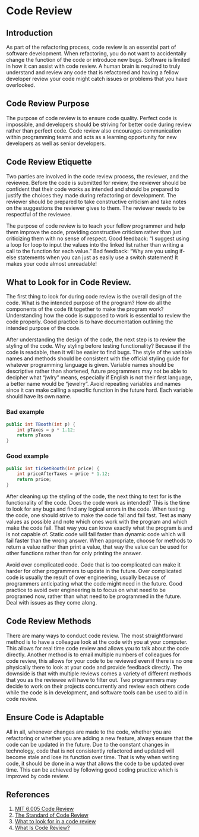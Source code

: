 # Code Review

## Introduction
As part of the refactoring process, code review is an essential part of software
development. When refactoring, you do not want to accidentally change the function of
the code or introduce new bugs. Software is limited in how it can assist with code
review. A human brain is required to truly understand and review any code that is
refactored and having a fellow developer review your code might catch issues or
problems that you have overlooked.

## Code Review Purpose
The purpose of code review is to ensure code quality. Perfect code is impossible, and
developers should be striving for better code during review rather than perfect code. Code
review also encourages communication within programming teams and acts as a
learning opportunity for new developers as well as senior developers.

## Code Review Etiquette
Two parties are involved in the code review process, the reviewer, and the reviewee.
Before the code is submitted for review, the reviewer should be confident that their
code works as intended and should be prepared to justify the choices they made during
refactoring or development. The reviewer should be prepared to take constructive
criticism and take notes on the suggestions the reviewer gives to them. The reviewer
needs to be respectful of the reviewee. 

The purpose of code review is to teach your
fellow programmer and help them improve the code, providing constructive criticism
rather than just criticizing them with no sense of respect.
Good feedback: “I suggest using a loop for loop to input the values into the linked list
rather than writing a call to the function for each value.”
Bad feedback: “Why are you using if-else statements when you can just as easily
use a switch statement! It makes your code almost unreadable!

## What to Look for in Code Review.
The first thing to look for during code review is the overall design of the code.
What is the intended purpose of the program? How do all the components of the
code fit together to make the program work? Understanding how the code is
supposed to work is essential to review the code properly. Good practice is to
have documentation outlining the intended purpose of the code.


After understanding the design of the code, the next step is to review the styling
of the code. Why styling before testing functionality? Because if the code is
readable, then it will be easier to find bugs. The style of the variable names and
methods should be consistent with the official styling guide for whatever
programming language is given. Variable names should be descriptive rather
than shortened, future programmers may not be able to decipher what “jwlry”
means, especially if English is not their first language, a better name would be
“jewelry”. Avoid repeating variables and names since it can make calling a
specific function in the future hard. Each variable should have its own name.
### Bad example 
```java
public int TBooth(int p) {
    int pTaxes = p * 1.12;
    return pTaxes
}
```
### Good example
```java
public int ticketBooth(int price) {
    int priceAfterTaxes = price * 1.12;
    return price;
}
```
After cleaning up the styling of the code, the next thing to test for is the
functionality of the code. Does the code work as intended? This is the time to
look for any bugs and find any logical errors in the code. When testing the code,
one should strive to make the code fail and fail fast. Test as many values as
possible and note which ones work with the program and which make the code
fail. That way you can know exactly what the program is and is not capable of.
Static code will fail faster than dynamic code which will fail faster than the wrong
answer. When appropriate, choose for methods to return a value rather than print
a value, that way the value can be used for other functions rather than for only
printing the answer.

Avoid over complicated code. Code that is too complicated can make it harder for
other programmers to update in the future. Over complicated code is usually the
result of over engineering, usually because of programmers anticipating what the
code might need in the future. Good practice to avoid over engineering is to
focus on what need to be programed now, rather than what need to be
programmed in the future. Deal with issues as they come along.


## Code Review Methods
There are many ways to conduct code review. The most straightforward method is to
have a colleague look at the code with you at your computer. This allows for real time
code review and allows you to talk about the code directly. Another method is to email
multiple numbers of colleagues for code review, this allows for your code to be reviewed
even if there is no one physically there to look at your code and provide feedback
directly. The downside is that with multiple reviews comes a variety of different methods
that you as the reviewee will have to filter out. Two programmers may decide to work on
their projects concurrently and review each others code while the code is in
development, and software tools can be used to aid in code review.

## Ensure Code is Adaptable
All in all, whenever changes are made to the code, whether you are refactoring or
whether you are adding a new feature, always ensure that the code can be updated in
the future. Due to the constant changes in technology, code that is not consistently
refactored and updated will become stale and lose its function over time. That is why
when writing code, it should be done in a way that allows the code to be updated over
time. This can be achieved by following good coding practice which is improved by code
review.

## References
1. [MIT 6.005 Code Review](https://ocw.mit.edu/ans7870/6/6.005/s16/classes/04-code-review/index.html)
2. [The Standard of Code Review](https://google.github.io/eng-practices/review/reviewer/standard.html) 
3. [What to look for in a code review](https://google.github.io/eng-practices/review/reviewer/looking-for.html)
4. [What Is Code Review?](https://smartbear.com/learn/code-review/what-is-code-review)